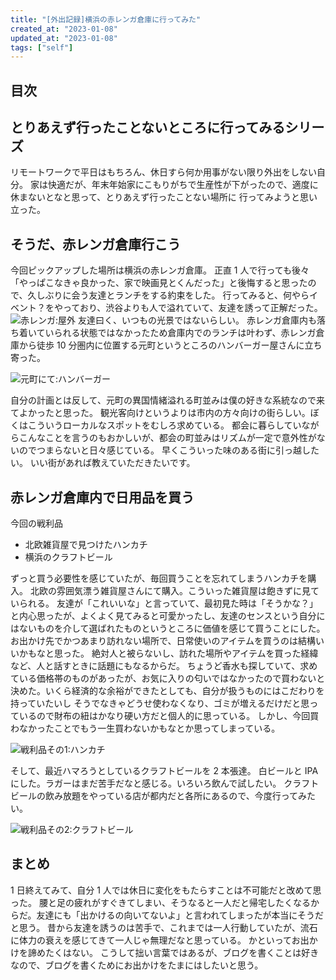 ```yaml
---
title: "[外出記録]横浜の赤レンガ倉庫に行ってみた"
created_at: "2023-01-08"
updated_at: "2023-01-08"
tags: ["self"]
---
```


## 目次

## とりあえず行ったことないところに行ってみるシリーズ

リモートワークで平日はもちろん、休日すら何か用事がない限り外出をしない自分。
家は快適だが、年末年始家にこもりがちで生産性が下がったので、適度に休まないとなと思って、とりあえず行ったことない場所に
行ってみようと思い立った。

## そうだ、赤レンガ倉庫行こう

今回ピックアップした場所は横浜の赤レンガ倉庫。
正直 1 人で行っても後々「やっぱこなきゃ良かった、家で映画見とくんだった」と後悔すると思ったので、久しぶりに会う友達とランチをする約束をした。
行ってみると、何やらイベント？をやっており、渋谷よりも人で溢れていて、友達を誘って正解だった。
![赤レンガ:屋外](/assets/red_block.JPEG)
友達曰く、いつもの光景ではないらしい。
赤レンガ倉庫内も落ち着いていられる状態ではなかったため倉庫内でのランチは叶わず、赤レンガ倉庫から徒歩 10 分圏内に位置する元町というところのハンバーガー屋さんに立ち寄った。

![元町にて:ハンバーガー](/assets/hanbager.JPEG)

自分の計画とは反して、元町の異国情緒溢れる町並みは僕の好きな系統なので来てよかったと思った。
観光客向けというよりは市内の方々向けの街らしい。ぼくはこういうローカルなスポットをむしろ求めている。
都会に暮らしていながらこんなことを言うのもおかしいが、都会の町並みはリズムが一定で意外性がないのでつまらないと日々感じている。
早くこういった味のある街に引っ越したい。
いい街があれば教えていただきたいです。

## 赤レンガ倉庫内で日用品を買う

今回の戦利品

- 北欧雑貨屋で見つけたハンカチ
- 横浜のクラフトビール

ずっと買う必要性を感じていたが、毎回買うことを忘れてしまうハンカチを購入。
北欧の雰囲気漂う雑貨屋さんにて購入。こういった雑貨屋は飽きずに見ていられる。
友達が「これいいな」と言っていて、最初見た時は「そうかな？」と内心思ったが、よくよく見てみると可愛かったし、友達のセンスという自分にはないものを介して選ばれたものというところに価値を感じて買うことにした。
お出かけ先でかつあまり訪れない場所で、日常使いのアイテムを買うのは結構いいかもなと思った。
絶対人と被らないし、訪れた場所やアイテムを買った経緯など、人と話すときに話題にもなるからだ。
ちょうど香水も探していて、求めている価格帯のものがあったが、お気に入りの匂いではなかったので買わないと決めた。いくら経済的な余裕ができたとしても、自分が扱うものにはこだわりを持っていたいし
そうでなきゃどうせ使わなくなり、ゴミが増えるだけだと思っているので財布の紐はかなり硬い方だと個人的に思っている。
しかし、今回買わなかったことでもう一生買わないかもなとか思ってしまっている。

![戦利品その1:ハンカチ](/assets/hankacheef.JPG)

そして、最近ハマろうとしているクラフトビールを 2 本張達。
白ビールと IPA にした。ラガーはまだ苦手だなと感じる。いろいろ飲んで試したい。
クラフトビールの飲み放題をやっている店が都内だと各所にあるので、今度行ってみたい。

![戦利品その2:クラフトビール](/assets/yokohama_craft_beer.JPG)

## まとめ

1 日終えてみて、自分 1 人では休日に変化をもたらすことは不可能だと改めて思った。
腰と足の疲れがすぐきてしまい、そうなると一人だと帰宅したくなるからだ。友達にも「出かけるの向いてないよ」と言われてしまったが本当にそうだと思う。
昔から友達を誘うのは苦手で、これまでは一人行動していたが、流石に体力の衰えを感じてきて一人じゃ無理だなと思っている。
かといってお出かけを諦めたくはない。
こうして拙い言葉ではあるが、ブログを書くことは好きなので、ブログを書くためにお出かけをたまにはしたいと思う。
